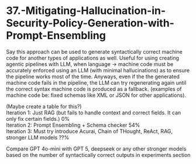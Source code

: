 # 37.-Mitigating-Hallucination-in-Security-Policy-Generation-with-Prompt-Ensembling

Say this approach can be used to generate syntactically correct machine code for another types of applications as well. Useful for using creating agentic pipelines with LLM, when language -> machine code must be accurately enforced using an LLM (with minimal hallucinations) as to ensure the pipeline works most of the time. Anyways, even if the the generated machine code fails in the pipeline, the LLM can try regenerating again until the correct syntax machine code is produced as a fallback. (examples of machine code be: fixed schemas like XML or JSON for other applications).

(Maybe create a table for this?)  
Iteration 1: Just RAG (but fails to handle context and correct fields. It can only fix certain fields.) 0%  
Iteration 2: Prompt Ensembling + Schema checker 54%  
Iteration 3: Must try introduce Acurai, Chain of THought, ReAct, RAG, stronger LLM models ??%  

Compare GPT 4o-mini with GPT 5, deepseek or any other stronger models based on the number of syntactically correct outputs in experiments section
